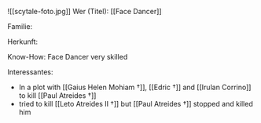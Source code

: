 ![[scytale-foto.jpg]]
Wer (Titel): [[Face Dancer]] 

Familie:

Herkunft:

Know-How: Face Dancer very skilled

Interessantes: 
- In a plot with [[Gaius Helen Mohiam †]], [[Edric †]] and [[Irulan Corrino]] to kill [[Paul Atreides †]] 
- tried to kill [[Leto Atreides II †]] but [[Paul Atreides †]] stopped and killed him